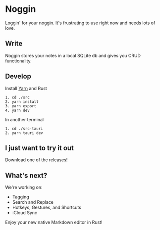 # Noggin

Loggin' for your noggin. It's frustrating to use right now and needs lots of love.

## Write
Noggin stores your notes in a local SQLite db and gives you CRUD functionality.

## Develop
Install [Yarn](https://yarnpkg.com/getting-started/install) and Rust
```
1. cd ./src
2. yarn install
3. yarn export
4. yarn dev
```
In another terminal 
```
1. cd ./src-tauri
2. yarn tauri dev
```

## I just want to try it out
Download one of the releases!

## What's next?
We're working on:
- Tagging
- Search and Replace
- Hotkeys, Gestures, and Shortcuts
- iCloud Sync

Enjoy your new native Markdown editor in Rust!
